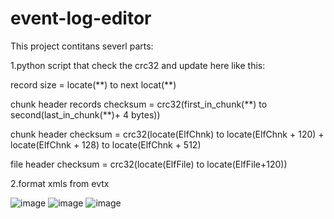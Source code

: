 # event-log-editor
This project contitans severl parts:

1.python script that check the crc32 and update here like this:

record size = locate(\*\*) to next locat(\*\*)

chunk header records checksum = crc32(first_in_chunk(\*\*) to second(last_in_chunk(\*\*)+ 4 bytes))

chunk header checksum = crc32(locate(ElfChnk) to locate(ElfChnk + 120) +  locate(ElfChnk + 128) to locate(ElfChnk + 512)

file header checksum = crc32(locate(ElfFile) to locate(ElfFile+120))

2.format xmls from evtx


![image](https://user-images.githubusercontent.com/48227040/149730000-bc3b1ef7-9332-4716-81da-0ac5f0f0f6b9.png)
![image](https://user-images.githubusercontent.com/48227040/149730085-24a9ea43-a16a-4faa-9935-752ea79dcc12.png)
![image](https://user-images.githubusercontent.com/48227040/149730112-3a41697a-ee86-420c-bf5d-5b51a86c2892.png)
